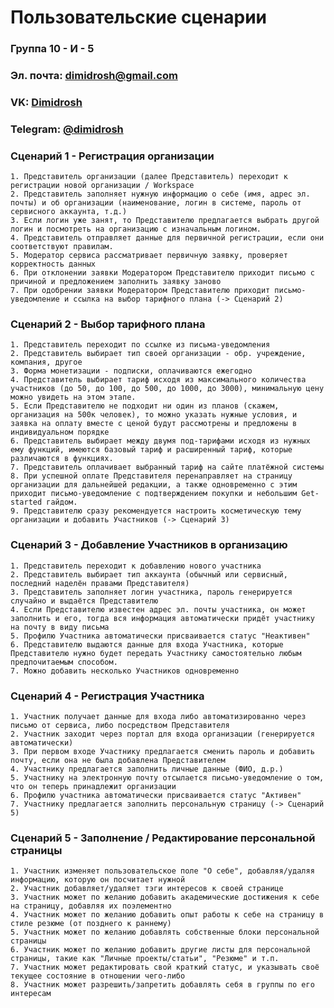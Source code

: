 # Пользовательские сценарии
### Группа 10 - И - 5
### Эл. почта: [dimidrosh@gmail.com](mailto:dimidrosh@gmail.com)
### VK: [Dimidrosh](https://vk.com/dimidrosh)
### Telegram: [@dimidrosh](https://t.me/dimidrosh)
### Сценарий 1 - Регистрация организации
    1. Представитель организации (далее Представитель) переходит к регистрации новой организации / Workspace
    2. Представитель заполняет нужную информацию о себе (имя, адрес эл. почты) и об организации (наименование, логин в системе, пароль от сервисного аккаунта, т.д.)
    3. Если логин уже занят, то Представителю предлагается выбрать другой логин и посмотреть на организацию с изначальным логином.
    4. Представитель отправляет данные для первичной регистрации, если они соответствуют правилам.
    5. Модератор сервиса рассматривает первичную заявку, проверяет корректность данных
    6. При отклонении заявки Модератором Представителю приходит письмо с причиной и предложением заполнить заявку заново
    7. При одобрении заявки Модератором Представителю приходит письмо-уведомление и ссылка на выбор тарифного плана (-> Сценарий 2)
### Сценарий 2 - Выбор тарифного плана
    1. Представитель переходит по ссылке из письма-уведомления
    2. Представитель выбирает тип своей организации - обр. учреждение, компания, другое
    3. Форма монетизации - подписки, оплачиваются ежегодно
    4. Представитель выбирает тариф исходя из максимального количества участников (до 50, до 100, до 500, до 1000, до 3000), минимальную цену можно увидеть на этом этапе.
    5. Если Представителю не подходит ни один из планов (скажем, организация на 500к человек), то можно указать нужные условия, и заявка на оплату вместе с ценой будут рассмотрены и предложены в индивидуальном порядке
    6. Представитель выбирает между двумя под-тарифами исходя из нужных ему функций, имеются базовый тариф и расширенный тариф, которые различаются в функциях.
    7. Представитель оплачивает выбранный тариф на сайте платёжной системы
    8. При успешной оплате Представителя перенаправляет на страницу организации для дальнейшей редакции, а также одновременно с этим приходит письмо-уведомление с подтверждением покупки и небольшим Get-started гайдом.
    9. Представителю сразу рекомендуется настроить косметическую тему организации и добавить Участников (-> Сценарий 3)
### Сценарий 3 - Добавление Участников в организацию
    1. Представитель переходит к добавлению нового участника
    2. Представитель выбирает тип аккаунта (обычный или сервисный, последний наделён правами Представителя)
    3. Представитель заполняет логин участника, пароль генерируется случайно и выдаётся Представителю
    4. Если Представителю известен адрес эл. почты участника, он может заполнить и его, тогда вся информация автоматически придёт участнику на почту в виду письма
    5. Профилю Участника автоматически присваивается статус "Неактивен"
    6. Представителю выдаются данные для входа Участника, которые Представителю нужно будет передать Участнику самостоятельно любым предпочитаемым способом.
    7. Можно добавить несколько Участников одновременно
### Сценарий 4 - Регистрация Участника
    1. Участник получает данные для входа либо автоматизированно через письмо от сервиса, либо посредством Представителя
    2. Участник заходит через портал для входа организации (генерируется автоматически)
    3. При первом входе Участнику предлагается сменить пароль и добавить почту, если она не была добавлена Представителем
    4. Участнику предлагается заполнить личные данные (ФИО, д.р.)
    5. Участнику на электронную почту отсылается письмо-уведомление о том, что он теперь принадлежит организации
    6. Профилю участника автоматически присваивается статус "Активен"
    7. Участнику предлагается заполнить персональную страницу (-> Сценарий 5)
### Сценарий 5 - Заполнение / Редактирование персональной страницы
    1. Участник изменяет пользовательское поле "О себе", добавляя/удаляя информацию, которую он посчитает нужной
    2. Участник добавляет/удаляет тэги интересов к своей странице
    3. Участник может по желанию добавить академические достижения к себе на страницу, добавляя их поэлементно
    4. Участник может по желанию добавить опыт работы к себе на страницу в стиле резюме (от позднего к раннему)
    5. Участник может по желанию добавлять собственные блоки персональной страницы
    6. Участник может по желанию добавить другие листы для персональной страницы, такие как "Личные проекты/статьи", "Резюме" и т.п.
    7. Участник может редактировать свой краткий статус, и указывать своё текущее состояние в отношении чего-либо
    8. Участник может разрешить/запретить добавлять себя в группы по его интересам
